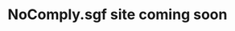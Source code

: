 <html>
<head>
  <title>NoComply.sgf</title>
  </head>

  <body>

  <header class="header">
  <h1>NoComply.sgf site coming soon</h1>
  </header>

  <section class="section">
  </section>

  <footer class="footer">
  </footer>

  </body>
  </html>
